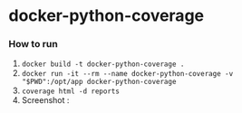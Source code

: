 # docker-python-coverage

### How to run

1. `docker build -t docker-python-coverage .`
2. `docker run -it --rm --name docker-python-coverage -v "$PWD":/opt/app docker-python-coverage`
3. `coverage html -d reports`
4. Screenshot :

